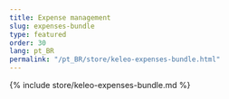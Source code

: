 ```yaml
---
title: Expense management
slug: expenses-bundle
type: featured
order: 30
lang: pt_BR
permalink: "/pt_BR/store/keleo-expenses-bundle.html"
---
```


{% include store/keleo-expenses-bundle.md %}
